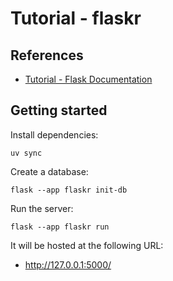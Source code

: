 # Tutorial - flaskr

## References

- [Tutorial - Flask Documentation](https://flask.palletsprojects.com/en/stable/tutorial/)

## Getting started

Install dependencies:

```shell
uv sync
```

Create a database:

```shell
flask --app flaskr init-db
```

Run the server:

```shell
flask --app flaskr run 
```

It will be hosted at the following URL:

- <http://127.0.0.1:5000/>
